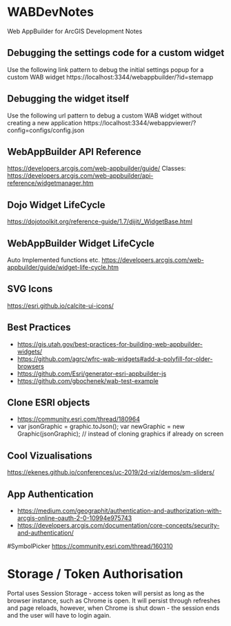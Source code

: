 # WABDevNotes
Web AppBuilder for ArcGIS Development Notes

## Debugging the settings code for a custom widget
Use the following link pattern to debug the initial settings popup for a custom WAB widget https://localhost:3344/webappbuilder/?id=stemapp

## Debugging the widget itself
Use the following url pattern to debug a custom WAB widget without creating a new application
https://localhost:3344/webappviewer/?config=configs/config.json

## WebAppBuilder API Reference
https://developers.arcgis.com/web-appbuilder/guide/
Classes:
https://developers.arcgis.com/web-appbuilder/api-reference/widgetmanager.htm

## Dojo Widget LifeCycle
https://dojotoolkit.org/reference-guide/1.7/dijit/_WidgetBase.html

## WebAppBuilder Widget LifeCycle
Auto Implemented functions etc.
https://developers.arcgis.com/web-appbuilder/guide/widget-life-cycle.htm

## SVG Icons
https://esri.github.io/calcite-ui-icons/

## Best Practices
- https://gis.utah.gov/best-practices-for-building-web-appbuilder-widgets/
- https://github.com/agrc/wfrc-wab-widgets#add-a-polyfill-for-older-browsers
- https://github.com/Esri/generator-esri-appbuilder-js
- https://github.com/gbochenek/wab-test-example

## Clone ESRI objects
- https://community.esri.com/thread/180964
- var jsonGraphic = graphic.toJson(); var newGraphic = new Graphic(jsonGraphic); // instead of cloning graphics if already on screen

## Cool Vizualisations
https://ekenes.github.io/conferences/uc-2019/2d-viz/demos/sm-sliders/

## App Authentication
- https://medium.com/geographit/authentication-and-authorization-with-arcgis-online-oauth-2-0-10994e975743
- https://developers.arcgis.com/documentation/core-concepts/security-and-authentication/

#SymbolPicker
https://community.esri.com/thread/160310

# Storage / Token Authorisation
Portal uses Session Storage - access token will persist as long as the browser instance, such as Chrome is open. It will persist through refreshes and page reloads, however, when Chrome is shut down - the session ends and the user will have to login again.




